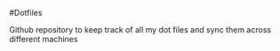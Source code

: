 #Dotfiles

Github repository to keep track of all my dot files and sync them across different machines
